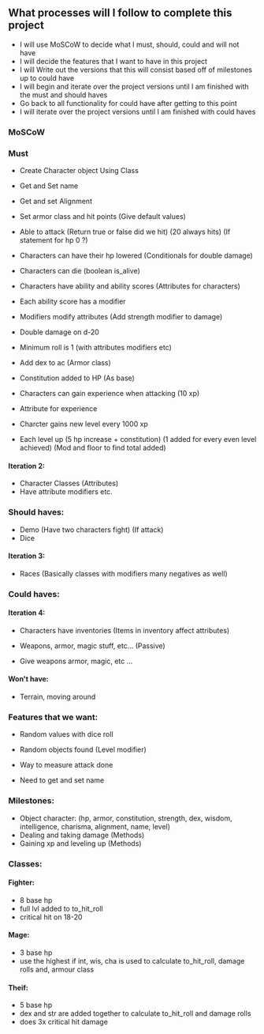 ## What processes will I follow to complete this project 

- I will use MoSCoW to decide what I must, should, could and will not have 
- I will decide the features that I want to have in this project  
- I will Write out the versions that this will consist based off of milestones up to could have 
- I will begin and iterate over the project versions until I am finished with the must and should haves 
- Go back to all functionality for could have after getting to this point 
-  I will iterate over the project versions until I am finished with could haves 

### MoSCoW 

### Must 

- Create Character object Using Class 
- Get and Set name 

- Get and set Alignment 
- Set armor class and hit points (Give default values)

- Able to attack (Return true or false did we hit) (20 always hits) (If statement for hp 0 ?) 
- Characters can have their hp lowered (Conditionals for double damage)

- Characters can die (boolean is_alive)
- Characters have ability and ability scores (Attributes for characters)

- Each ability score has a modifier 
- Modifiers modify attributes (Add strength modifier to damage)

- Double damage on d-20 
- Minimum roll is 1 (with attributes modifiers etc)

- Add dex to ac (Armor class) 
- Constitution added to HP (As base)

- Characters can gain experience when attacking (10 xp)
- Attribute for experience 

- Charcter gains new level every 1000 xp 
- Each level up (5 hp increase + constitution) (1 added for every even level achieved) (Mod and floor to find total added)

#### Iteration 2: 

- Character Classes (Attributes)
- Have attribute modifiers etc. 

### Should haves: 

- Demo (Have two characters fight) (If attack) 
- Dice 

#### Iteration 3: 

- Races (Basically classes with modifiers many negatives as well)

### Could haves: 

#### Iteration 4: 

- Characters have inventories (Items in inventory affect attributes)
- Weapons, armor, magic stuff, etc... (Passive)

- Give weapons armor, magic, etc ... 

#### Won't have: 

- Terrain, moving around 
  

### Features that we want: 

- Random values with dice roll 
- Random objects found (Level modifier)

- Way to measure attack done 
- Need to get and set name 

### Milestones: 

- Object character: (hp, armor, constitution, strength, dex, wisdom, intelligence, charisma, alignment, name, level)
- Dealing and taking damage (Methods)
- Gaining xp and leveling up (Methods)


### Classes:

#### Fighter:

- 8 base hp
- full lvl added to to_hit_roll
- critical hit on 18-20

#### Mage:

- 3 base hp
- use the highest if int, wis, cha is used to calculate to_hit_roll, damage rolls and, armour class

#### Theif:

- 5 base hp
- dex and str are added together to calculate to_hit_roll and damage rolls
- does 3x critical hit damage